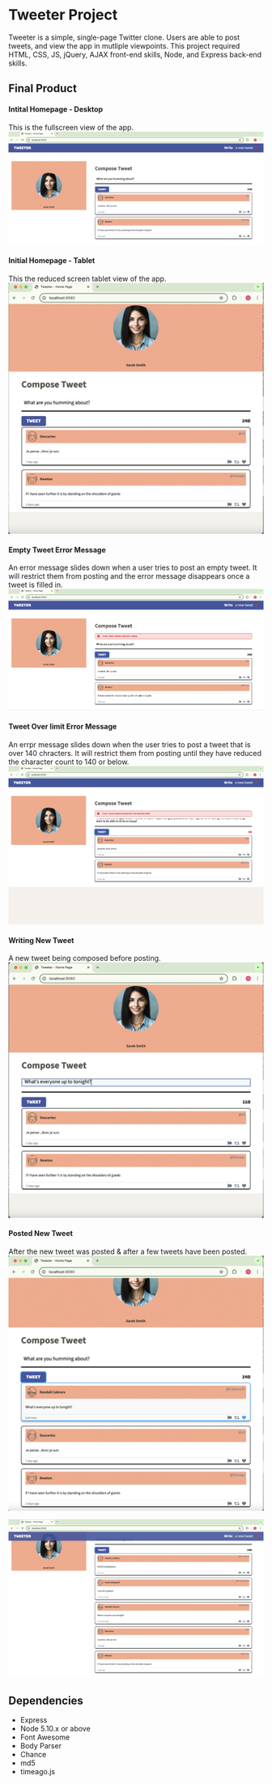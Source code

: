 # Tweeter Project

Tweeter is a simple, single-page Twitter clone. Users are able to post tweets, and view the app in mutliple viewpoints. This project required HTML, CSS, JS, jQuery, AJAX front-end skills, Node, and Express back-end skills.

## Final Product
#### Intital Homepage - Desktop
This is the fullscreen view of the app.
<img src="public/images/Initial Homepage Desktop.png" alt="Homepage Desktop">


#### Initial Homepage - Tablet
This the reduced screen tablet view of the app.
<img src="public/images/Initial Homepage Tablet.png" alt="Homepage Tablet">




#### Empty Tweet Error Message
An error message slides down when a user tries to post an empty tweet. It will restrict them from posting and the error message disappears once a tweet is filled in.
<img src="public/images/Empty_Tweet_Error.png" alt="Empty Tweet Error">




#### Tweet Over limit Error Message
An errpr message slides down when the user tries to post a tweet that is over 140 chracters. It will restrict them from posting until they have reduced the character count to 140 or below.
<img src="public/images/Tweet Overlimit.png" alt="Tweet Overlimit">


#### Writing New Tweet
A new tweet being composed before posting.
<img src="public/images/New Tweet.png" alt="New Tweet">



#### Posted New Tweet
After the new tweet was posted & after a few tweets have been posted.
<img src="public/images/Posted Tweet.png" alt="Posted Tweet">


<img src="public/images/Posted Tweet 2.png" alt="Posted Tweet List">



## Dependencies

- Express
- Node 5.10.x or above
- Font Awesome
- Body Parser
- Chance
- md5
- timeago.js
